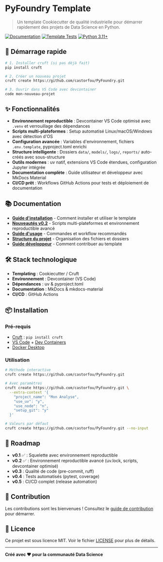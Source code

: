 # PyFoundry Template

> Un template Cookiecutter de qualité industrielle pour démarrer rapidement des projets de Data Science en Python.

[![Documentation](https://img.shields.io/badge/docs-mkdocs-blue)](https://castorfou.github.io/PyFoundry)
[![Template Tests](https://github.com/castorfou/PyFoundry/actions/workflows/test.yml/badge.svg)](https://github.com/castorfou/PyFoundry/actions/workflows/test.yml)
[![Python 3.11+](https://img.shields.io/badge/python-3.11+-blue.svg)](https://www.python.org/downloads/)

## 🚀 Démarrage rapide

```bash
# 1. Installer cruft (si pas déjà fait)
pip install cruft

# 2. Créer un nouveau projet
cruft create https://github.com/castorfou/PyFoundry.git

# 3. Ouvrir dans VS Code avec devcontainer
code mon-nouveau-projet
```

## ✨ Fonctionnalités

- **Environnement reproductible** : Devcontainer VS Code optimisé avec `.venv` et verrouillage des dépendances
- **Scripts multi-plateformes** : Setup automatisé Linux/macOS/Windows avec détection d'OS
- **Configuration avancée** : Variables d'environnement, fichiers `.env.template`, pyproject.toml enrichi
- **Structure intelligente** : Dossiers `data/`, `models/`, `logs/`, `reports/` auto-créés avec sous-structure
- **Outils modernes** : uv natif, extensions VS Code étendues, configuration Jupyter intégrée
- **Documentation complète** : Guide utilisateur et développeur avec MkDocs Material
- **CI/CD prêt** : Workflows GitHub Actions pour tests et déploiement de documentation

## 📚 Documentation

- **[Guide d'installation](https://castorfou.github.io/PyFoundry/user/installation/)** - Comment installer et utiliser le template
- **[Nouveautés v0.2](https://castorfou.github.io/PyFoundry/user/v0.2-features/)** - Scripts multi-plateformes et environnement reproductible avancé
- **[Guide d'usage](https://castorfou.github.io/PyFoundry/user/usage/)** - Commandes et workflow recommandés  
- **[Structure du projet](https://castorfou.github.io/PyFoundry/user/structure/)** - Organisation des fichiers et dossiers
- **[Guide développeur](https://castorfou.github.io/PyFoundry/dev/contributing/)** - Comment contribuer au template

## 🛠️ Stack technologique

- **Templating** : Cookiecutter / Cruft
- **Environnement** : Devcontainer (VS Code)
- **Dépendances** : uv & pyproject.toml
- **Documentation** : MkDocs & mkdocs-material
- **CI/CD** : GitHub Actions

## 📦 Installation

### Pré-requis
- [Cruft](https://cruft.github.io/cruft/) : `pip install cruft`
- [VS Code](https://code.visualstudio.com/) + [Dev Containers](https://marketplace.visualstudio.com/items?itemName=ms-vscode-remote.remote-containers)
- [Docker Desktop](https://www.docker.com/products/docker-desktop/)

### Utilisation

```bash
# Méthode interactive
cruft create https://github.com/castorfou/PyFoundry.git

# Avec paramètres
cruft create https://github.com/castorfou/PyFoundry.git \
  --extra-context '{
    "project_name": "Mon Analyse",
    "use_uv": "y",
    "use_node": "n",
    "setup_git": "y"
  }'

# Valeurs par défaut
cruft create https://github.com/castorfou/PyFoundry.git --no-input
```

## 🎯 Roadmap

- **v0.1** ✅ : Squelette avec environnement reproductible
- **v0.2** ✅ : Environnement reproductible avancé (uv.lock, scripts, devcontainer optimisé)
- **v0.3** : Qualité de code (pre-commit, ruff)
- **v0.4** : Tests automatisés (pytest, coverage)
- **v0.5** : CI/CD complet (release automation)

## 🤝 Contribution

Les contributions sont les bienvenues ! Consultez le [guide de contribution](https://guillaume.github.io/PyFoundry/dev/contributing/) pour démarrer.

## 📄 Licence

Ce projet est sous licence MIT. Voir le fichier [LICENSE](LICENSE) pour plus de détails.

---

**Créé avec ❤️ pour la communauté Data Science**